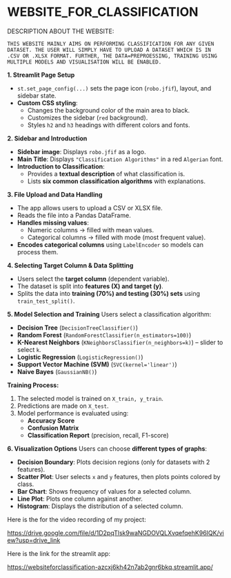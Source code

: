 # WEBSITE_FOR_CLASSIFICATION

DESCRIPTION ABOUT THE WEBSITE:

    THIS WEBSITE MAINLY AIMS ON PERFORMING CLASSIFICATION FOR ANY GIVEN DATASET. THE USER WILL SIMPLY HAVE TO UPLOAD A DATASET WHICH IS IN .CSV OR .XLSX FORMAT. FURTHER, THE DATA=PREPROESSING, TRAINING USING MULTIPLE MODELS AND VISUALISATION WILL BE ENABLED.
 



 **1. Streamlit Page Setup**
- `st.set_page_config(...)` sets the page icon (`robo.jfif`), layout, and sidebar state.
- **Custom CSS styling**:
  - Changes the background color of the main area to black.
  - Customizes the sidebar (`red` background).
  - Styles `h2` and `h3` headings with different colors and fonts.


 **2. Sidebar and Introduction**
- **Sidebar image**: Displays `robo.jfif` as a logo.
- **Main Title**: Displays `"Classification Algorithms"` in a red `Algerian` font.
- **Introduction to Classification**:
  - Provides a **textual description** of what classification is.
  - Lists **six common classification algorithms** with explanations.


 **3. File Upload and Data Handling**
- The app allows users to upload a CSV or XLSX file.
- Reads the file into a Pandas DataFrame.
- **Handles missing values**:
  - Numeric columns → filled with mean values.
  - Categorical columns → filled with mode (most frequent value).
- **Encodes categorical columns** using `LabelEncoder` so models can process them.

 **4. Selecting Target Column & Data Splitting**
- Users select the **target column** (dependent variable).
- The dataset is split into **features (X) and target (y)**.
- Splits the data into **training (70%) and testing (30%) sets** using `train_test_split()`.

 **5. Model Selection and Training**
Users select a classification algorithm:
- **Decision Tree** (`DecisionTreeClassifier()`)
- **Random Forest** (`RandomForestClassifier(n_estimators=100)`)
- **K-Nearest Neighbors** (`KNeighborsClassifier(n_neighbors=k)`) – slider to select `k`.
- **Logistic Regression** (`LogisticRegression()`)
- **Support Vector Machine (SVM)** (`SVC(kernel='linear')`)
- **Naive Bayes** (`GaussianNB()`)

**Training Process:**
1. The selected model is trained on `X_train, y_train`.
2. Predictions are made on `X_test`.
3. Model performance is evaluated using:
   - **Accuracy Score**
   - **Confusion Matrix**
   - **Classification Report** (precision, recall, F1-score)

**6. Visualization Options**
Users can choose **different types of graphs**:
- **Decision Boundary**: Plots decision regions (only for datasets with 2 features).
- **Scatter Plot**: User selects `x` and `y` features, then plots points colored by class.
- **Bar Chart**: Shows frequency of values for a selected column.
- **Line Plot**: Plots one column against another.
- **Histogram**: Displays the distribution of a selected column.

Here is the for the video recording of my project:

https://drive.google.com/file/d/1D2pqTlsk9waNGDOVQLXvqefqehK96IQK/view?usp=drive_link 

Here is the link for the streamlit app:

https://websiteforclassification-azcxj6kh42n7ab2gnr6bkq.streamlit.app/    
